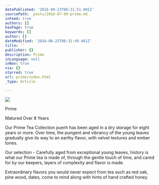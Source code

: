 ```yaml
---
datePublished: '2016-08-23T08:31:51.001Z'
sourcePath: _posts/2016-07-09-prime.md
inFeed: true
authors: []
hasPage: true
keywords: []
author: []
dateModified: '2016-08-23T08:31:49.461Z'
title: ''
publisher: {}
description: Prime
inLanguage: null
inNav: true
via: {}
starred: true
url: prime/index.html
_type: Article

---
```

![](https://the-grid-user-content.s3-us-west-2.amazonaws.com/af1723eb-0906-43a9-b3c8-498a6eb0b7db.jpg)

Prime

Matured Over 8 Years

Our Prime Tea Collection puerh has been aged in a dry storage for eight years or more. Over time, the pungent and vibrancy of the young leaves gradually give its way to an earthy flavor, with velvet textures and ember tones.

Our selection - Carefully aged from exceptional young leaves, history is what our Prime tea is made of, through the gentle touch of time, and cared for by our keepers, layers of complexity and flavor is made.

Extraordinary flavors you would never expect from tea such as red oak, pine wood, dates, come to mind along with hints of hand crafted honey.